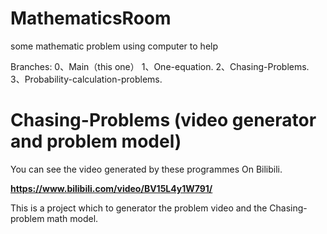 # MathematicsRoom
some mathematic problem using computer to help


Branches:
0、Main（this one）
1、One-equation.
2、Chasing-Problems.
3、Probability-calculation-problems.

# Chasing-Problems (video generator and problem model)

You can see the video generated by these programmes On Bilibili.

**https://www.bilibili.com/video/BV15L4y1W791/**

This is a project which to generator the problem video and the Chasing-problem math model.

